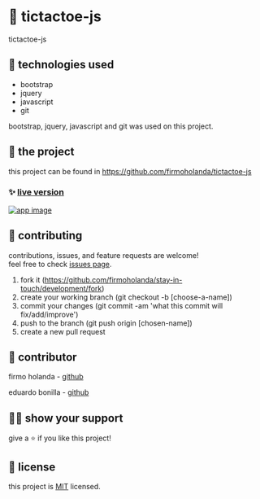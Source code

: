 # 📃 tictactoe-js

tictactoe-js



## 📡 technologies used

- bootstrap
- jquery
- javascript
- git

bootstrap, jquery, javascript and git was used on this project.



## 🚀 the project

this project can be found in https://github.com/firmoholanda/tictactoe-js


### ✨ [live version](https://firmoholanda.github.io)

<a href="https://firmoholanda.github.io/" target="_blank">
    <img alt="app image" src="https://github.com/firmoholanda/tictactoe-js/blob/release/img/app-screenshot.png"/>
</a>



## 🤝 contributing

contributions, issues, and feature requests are welcome!<br/>feel free to check [issues page](hhttps://github.com/firmoholanda/stay-in-touch/development/issues).

1. fork it (https://github.com/firmoholanda/stay-in-touch/development/fork)
2. create your working branch (git checkout -b [choose-a-name])
3. commit your changes (git commit -am 'what this commit will fix/add/improve')
4. push to the branch (git push origin [chosen-name])
5. create a new pull request



## 🤖 contributor


firmo holanda - [github](https://github.com/firmoholanda)

eduardo bonilla - [github](https://github.com/Usagib)



## 🙋‍♂ show your support

give a ⭐️ if you like this project!



## 📝 license

this project is [MIT](https://github.com/firmoholanda/tictactoe-js/development/license.txt) licensed.
